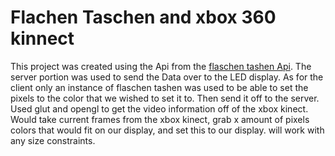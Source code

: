 # Flachen Taschen and xbox 360 kinnect

This project was created using the Api from the [flaschen tashen Api](https://github.com/hzeller/flaschen-taschen). The server portion was used to send the Data over to the LED display. As for the client only an instance of flaschen tashen was used to be able to set the pixels to the color that we wished to set it to. Then send it off to the server. Used glut and opengl to get the video information off of the xbox kinect. Would take current frames from the xbox kinect, grab x amount of pixels colors that would fit on our display, and set this to our display. will work with any size constraints. 

